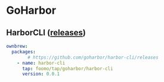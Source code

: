 # GoHarbor

## HarborCLI ([releases](https://github.com/goharbor/harbor-cli/releases))

```yaml
ownbrew:
  packages:
		# https://github.com/goharbor/harbor-cli/releases
    - name: harbor-cli
      tap: foomo/tap/goharbor/harbor-cli
      version: 0.0.1
```
